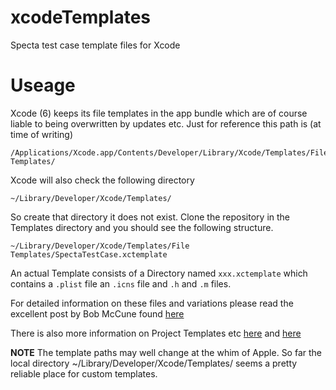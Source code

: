 # xcodeTemplates
Specta test case template files for Xcode

Useage
======

Xcode (6) keeps its file templates in the app bundle which are of course liable to being overwritten by updates etc.
Just for reference this path is (at time of writing) 

    /Applications/Xcode.app/Contents/Developer/Library/Xcode/Templates/File Templates/
  
Xcode will also check the following directory

    ~/Library/Developer/Xcode/Templates/
  
So create that directory it does not exist. Clone the repository in the Templates directory and you should see the following structure.

    ~/Library/Developer/Xcode/Templates/File Templates/SpectaTestCase.xctemplate

An actual Template consists of a Directory named `xxx.xctemplate` which contains a `.plist` file an `.icns` file and `.h` and `.m` files.

For detailed information on these files and variations please read the excellent post by Bob McCune found
[here](http://www.bobmccune.com/2012/03/04/creating-custom-xcode-4-file-templates)

There is also more information on Project Templates etc [here](http://blog.boreal-kiss.net/2011/03/11/a-minimal-project-template-for-xcode-4/)
and [here](http://ericasadun.com/2014/06/30/building-custom-extension-templates/)

**NOTE** The template paths may well change at the whim of Apple. So far the local directory
  ~/Library/Developer/Xcode/Templates/
seems a pretty reliable place for custom templates.

